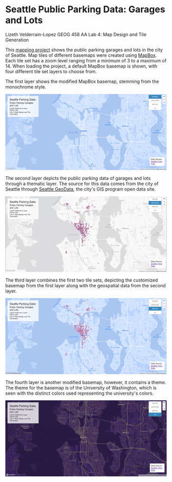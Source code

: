 # Seattle Public Parking Data: Garages and Lots
Lizeth Velderrain-Lopez
GEOG 458 AA
Lab 4: Map Design and Tile Generation

This [mapping project](https://lizethvl.github.io/geog458-lab4/) shows the public parking garages and lots in the city of Seattle. Map tiles of different basemaps were created using [MapBox](https://www.mapbox.com/). Each tile set has a zoom level ranging from a minimum of 3 to a maximum of 14. When loading the project, a default MapBox basemap is shown, with four different tile set layers to choose from.

The first layer shows the modified MapBox basemap, stemming from the monochrome style.

![Modified basemap created in MapBox Studio](img/modified-basemap.png)

The second layer depicts the public parking data of garages and lots through a thematic layer. The source for this data comes from the city of Seattle through [Seattle GeoData](https://data-seattlecitygis.opendata.arcgis.com/datasets/3029d63401544cd6b9783ef1bfb40b91_1/explore?location=47.607962%2C-122.338123%2C12.56), the city's GIS program open data site.

![Thematic layer of geospatial data on unmodified MapBox basemap](img/data-basemap.png)

The third layer combines the first two tile sets, depicting the customized basemap from the first layer along with the geospatial data from the second layer.

![Thematic layer of the geospatial data from the second layer on the first layer - the modified basemap](img/data-modified-map.png)

The fourth layer is another modified basemap, however, it contains a theme. The theme for the basemap is of the University of Washington, which is seen with the distinct colors used representing the university's colors.

![Modified basemap created in MapBox Studio with a UW color scheme](img/uw-map.png)
